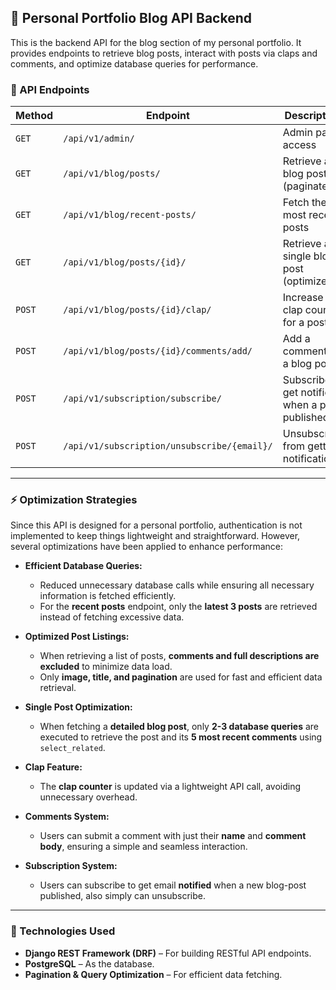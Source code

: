 ## 📌 Personal Portfolio Blog API Backend  

This is the backend API for the blog section of my personal portfolio. It provides endpoints to retrieve blog posts, interact with posts via claps and comments, and optimize database queries for performance.  

### 🚀 API Endpoints  

| Method | Endpoint | Description |
|--------|-----------------------------|---------------------------|
| `GET` | `/api/v1/admin/` | Admin panel access |
| `GET` | `/api/v1/blog/posts/` | Retrieve all blog posts (paginated) |
| `GET` | `/api/v1/blog/recent-posts/` | Fetch the 3 most recent posts |
| `GET` | `/api/v1/blog/posts/{id}/` | Retrieve a single blog post (optimized) |
| `POST` | `/api/v1/blog/posts/{id}/clap/` | Increase clap count for a post |
| `POST` | `/api/v1/blog/posts/{id}/comments/add/` | Add a comment to a blog post |
| `POST` | `/api/v1/subscription/subscribe/` | Subscribe to get notified when a post published |
| `POST` | `/api/v1/subscription/unsubscribe/{email}/` | Unsubscribe from getting notification |

---

### ⚡ Optimization Strategies  

Since this API is designed for a personal portfolio, authentication is not implemented to keep things lightweight and straightforward. However, several optimizations have been applied to enhance performance:  

- **Efficient Database Queries:**  
  - Reduced unnecessary database calls while ensuring all necessary information is fetched efficiently.  
  - For the **recent posts** endpoint, only the **latest 3 posts** are retrieved instead of fetching excessive data.  

- **Optimized Post Listings:**  
  - When retrieving a list of posts, **comments and full descriptions are excluded** to minimize data load.  
  - Only **image, title, and pagination** are used for fast and efficient data retrieval.  

- **Single Post Optimization:**  
  - When fetching a **detailed blog post**, only **2-3 database queries** are executed to retrieve the post and its **5 most recent comments** using `select_related`.  

- **Clap Feature:**  
  - The **clap counter** is updated via a lightweight API call, avoiding unnecessary overhead.  

- **Comments System:**  
  - Users can submit a comment with just their **name** and **comment body**, ensuring a simple and seamless interaction.  

- **Subscription System:**  
  - Users can subscribe to get email **notified** when a new blog-post published, also simply can unsubscribe.  

---

### 📌 Technologies Used  

- **Django REST Framework (DRF)** – For building RESTful API endpoints.  
- **PostgreSQL** – As the database.  
- **Pagination & Query Optimization** – For efficient data fetching.  